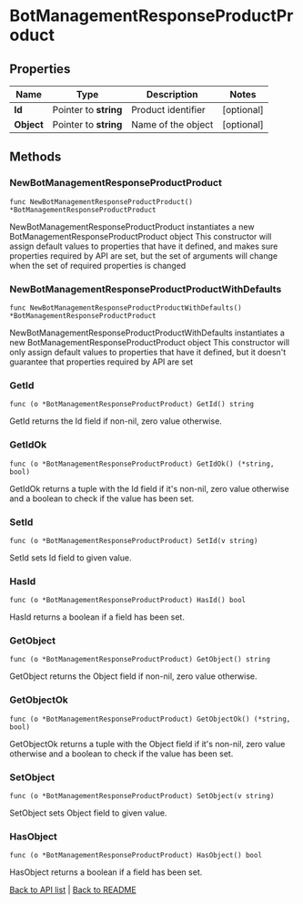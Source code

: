 # BotManagementResponseProductProduct

## Properties

Name | Type | Description | Notes
------------ | ------------- | ------------- | -------------
**Id** | Pointer to **string** | Product identifier | [optional] 
**Object** | Pointer to **string** | Name of the object | [optional] 

## Methods

### NewBotManagementResponseProductProduct

`func NewBotManagementResponseProductProduct() *BotManagementResponseProductProduct`

NewBotManagementResponseProductProduct instantiates a new BotManagementResponseProductProduct object
This constructor will assign default values to properties that have it defined,
and makes sure properties required by API are set, but the set of arguments
will change when the set of required properties is changed

### NewBotManagementResponseProductProductWithDefaults

`func NewBotManagementResponseProductProductWithDefaults() *BotManagementResponseProductProduct`

NewBotManagementResponseProductProductWithDefaults instantiates a new BotManagementResponseProductProduct object
This constructor will only assign default values to properties that have it defined,
but it doesn't guarantee that properties required by API are set

### GetId

`func (o *BotManagementResponseProductProduct) GetId() string`

GetId returns the Id field if non-nil, zero value otherwise.

### GetIdOk

`func (o *BotManagementResponseProductProduct) GetIdOk() (*string, bool)`

GetIdOk returns a tuple with the Id field if it's non-nil, zero value otherwise
and a boolean to check if the value has been set.

### SetId

`func (o *BotManagementResponseProductProduct) SetId(v string)`

SetId sets Id field to given value.

### HasId

`func (o *BotManagementResponseProductProduct) HasId() bool`

HasId returns a boolean if a field has been set.

### GetObject

`func (o *BotManagementResponseProductProduct) GetObject() string`

GetObject returns the Object field if non-nil, zero value otherwise.

### GetObjectOk

`func (o *BotManagementResponseProductProduct) GetObjectOk() (*string, bool)`

GetObjectOk returns a tuple with the Object field if it's non-nil, zero value otherwise
and a boolean to check if the value has been set.

### SetObject

`func (o *BotManagementResponseProductProduct) SetObject(v string)`

SetObject sets Object field to given value.

### HasObject

`func (o *BotManagementResponseProductProduct) HasObject() bool`

HasObject returns a boolean if a field has been set.


[Back to API list](../README.md#documentation-for-api-endpoints) | [Back to README](../README.md)



